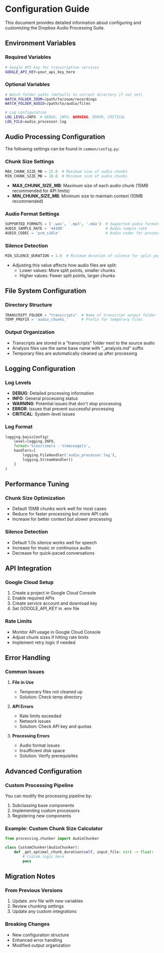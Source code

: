 # Configuration Guide

This document provides detailed information about configuring and customizing the Dropbox Audio Processing Suite.

## Environment Variables

### Required Variables
```bash
# Google API key for transcription services
GOOGLE_API_KEY=your_api_key_here
```

### Optional Variables
```bash
# Watch folder paths (defaults to current directory if not set)
WATCH_FOLDER_ZOOM=/path/to/zoom/recordings
WATCH_FOLDER_AUDIO=/path/to/audio/files

# Log configuration
LOG_LEVEL=INFO  # DEBUG, INFO, WARNING, ERROR, CRITICAL
LOG_FILE=audio_processor.log
```

## Audio Processing Configuration

The following settings can be found in `common/config.py`:

### Chunk Size Settings
```python
MAX_CHUNK_SIZE_MB = 15.0  # Maximum size of audio chunks
MIN_CHUNK_SIZE_MB = 10.0  # Minimum size of audio chunks
```

- **MAX_CHUNK_SIZE_MB**: Maximum size of each audio chunk (15MB recommended for API limits)
- **MIN_CHUNK_SIZE_MB**: Minimum size to maintain context (10MB recommended)

### Audio Format Settings
```python
SUPPORTED_FORMATS = ('.wav', '.mp3', '.m4a')  # Supported audio formats
AUDIO_SAMPLE_RATE = '44100'                   # Audio sample rate
AUDIO_CODEC = 'pcm_s16le'                     # Audio codec for processing
```

### Silence Detection
```python
MIN_SILENCE_DURATION = 1.0  # Minimum duration of silence for split points
```

- Adjusting this value affects how audio files are split:
  - Lower values: More split points, smaller chunks
  - Higher values: Fewer split points, larger chunks

## File System Configuration

### Directory Structure
```python
TRANSCRIPT_FOLDER = "transcripts"  # Name of transcript output folder
TEMP_PREFIX = 'audio_chunks_'      # Prefix for temporary files
```

### Output Organization
- Transcripts are stored in a "transcripts" folder next to the source audio
- Analysis files use the same base name with "_analysis.md" suffix
- Temporary files are automatically cleaned up after processing

## Logging Configuration

### Log Levels
- **DEBUG**: Detailed processing information
- **INFO**: General processing status
- **WARNING**: Potential issues that don't stop processing
- **ERROR**: Issues that prevent successful processing
- **CRITICAL**: System-level issues

### Log Format
```python
logging.basicConfig(
    level=logging.INFO,
    format='%(asctime)s - %(message)s',
    handlers=[
        logging.FileHandler('audio_processor.log'),
        logging.StreamHandler()
    ]
)
```

## Performance Tuning

### Chunk Size Optimization
- Default 15MB chunks work well for most cases
- Reduce for faster processing but more API calls
- Increase for better context but slower processing

### Silence Detection
- Default 1.0s silence works well for speech
- Increase for music or continuous audio
- Decrease for quick-paced conversations

## API Integration

### Google Cloud Setup
1. Create a project in Google Cloud Console
2. Enable required APIs
3. Create service account and download key
4. Set GOOGLE_API_KEY in .env file

### Rate Limits
- Monitor API usage in Google Cloud Console
- Adjust chunk sizes if hitting rate limits
- Implement retry logic if needed

## Error Handling

### Common Issues
1. **File in Use**
   - Temporary files not cleaned up
   - Solution: Check temp directory
   
2. **API Errors**
   - Rate limits exceeded
   - Network issues
   - Solution: Check API key and quotas

3. **Processing Errors**
   - Audio format issues
   - Insufficient disk space
   - Solution: Verify prerequisites

## Advanced Configuration

### Custom Processing Pipeline
You can modify the processing pipeline by:
1. Subclassing base components
2. Implementing custom processors
3. Registering new components

### Example: Custom Chunk Size Calculator
```python
from processing.chunker import AudioChunker

class CustomChunker(AudioChunker):
    def _get_optimal_chunk_duration(self, input_file: str) -> float:
        # Custom logic here
        pass
```

## Migration Notes

### From Previous Versions
1. Update .env file with new variables
2. Review chunking settings
3. Update any custom integrations

### Breaking Changes
- New configuration structure
- Enhanced error handling
- Modified output organization